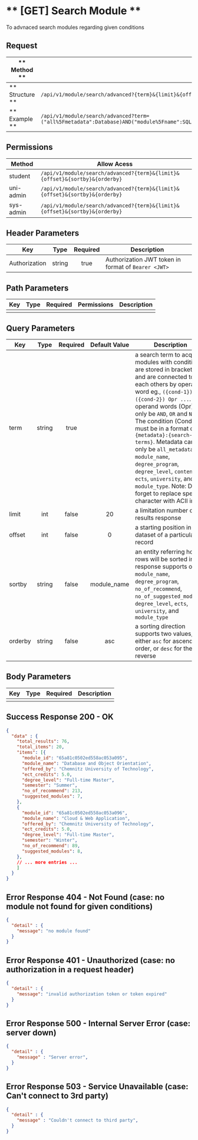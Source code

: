 # ** [GET] Search Module **

To advnaced search modules regarding given conditions

## Request

| ** Method **     | GET                                                                         |
| ---------------- | --------------------------------------------------------------------------- |
| ** Structure **  | `/api/v1/module/search/advanced?{term}&{limit}&{offset}&{sortby}&{orderby}` |
| ** Example **    | `/api/v1/module/search/advanced?term=("all%5Fmetadata":Database)AND("module%5Fname":SQL)NOT("content":Mongo)&limit=100&offset=10&sortby=degree_program&orderby=desc` |

## Permissions

| Method          | Allow Acess                                                                  |
| ----------------| ---------------------------------------------------------------------------- |
| student         | `/api/v1/module/search/advanced?{term}&{limit}&{offset}&{sortby}&{orderby}`  |
| uni-admin       | `/api/v1/module/search/advanced?{term}&{limit}&{offset}&{sortby}&{orderby}`  |
| sys-admin       | `/api/v1/module/search/advanced?{term}&{limit}&{offset}&{sortby}&{orderby}`  |

## Header Parameters

| Key                 | Type       | Required  | Description                                         |
| ------------------- | :--------: | :-------: | --------------------------------------------------- |
| Authorization       | string     | true      | Authorization JWT token in format of `Bearer <JWT>` |

## Path Parameters

| Key       | Type      | Required     | Permissions  | Description                     |
| --------- | :-------: | :----------: | :----------: | ------------------------------- |
|           |           |              |              |                                 |

## Query Parameters

| Key       | Type      | Required     |  Default Value  | Description                                                 |
| --------- | :-------: | :----------: | :-------------: | ----------------------------------------------------------- |
| term      | string    | true         |                 | a search term to acquire modules with conditions are stored in brackets and are connected to each others by operand word eg., `({cond-1}) Opr ({cond-2}) Opr ...`. The operand words (Opr) can only be `AND`, `OR` and `NOT`. The condition (Cond) must be in a format of `{metadata}:{search-terms}`. Metadata can only be `all_metadata`, `module_name`, `degree_program`, `degree_level`, `content`, `ects`, `university`,  and `module_type`. Note: Don't forget to replace special character with ACII in hex |
| limit     | int       | false        | 20              | a limitation number of results response                     |
| offset    | int       | false        | 0               | a starting position in the dataset of a particular record   |
| sortby    | string    | false        | module_name     | an entity referring how rows will be sorted in the response supports only `module_name`, `degree_program`, `no_of_recommend`, `no_of_suggested_modules`, `degree_level`, `ects`, `university`,  and `module_type` |
| orderby   | string    | false        | asc             | a sorting direction supports two values, either `asc` for ascending order, or `desc` for the reverse  |

## Body Parameters

| Key          | Type         | Required     | Description                               |
| ------------ | :----------: | :----------: | ----------------------------------------- |
|              |              |              |                                           |


## Success Response 200 - OK
```json
{
  "data" : {
    "total_results": 76,
    "total_items": 20,
    "items": [{
      "module_id": "65a81c0502ed558ac053a095",
      "module_name": "Database and Object Orientation",
      "offered_by": "Chemnitz University of Technology",
      "ect_credits": 5.0,
      "degree_level": "Full-time Master",
      "semester": "Summer",
      "no_of_recommend": 213,
      "suggested_modules": 7,
    },
    {
      "module_id": "65a81c0502ed558ac053a096",
      "module_name": "Cloud & Web Application",
      "offered_by": "Chemnitz University of Technology",
      "ect_credits": 5.0,
      "degree_level": "Full-time Master",
      "semester": "Winter",
      "no_of_recommend": 89,
      "suggested_modules": 8,
    },
    // ... more entries ...
    ]
  }
}
```


## Error Response 404 - Not Found (case: no module not found for given conditions)
```json
{
  "detail" : {
    "message": "no module found"
  }
}
```

## Error Response 401 - Unauthorized (case: no authorization in a request header)
```json
{
  "detail" : {
    "message": "invalid authorization token or token expired"
  }
}
```

## Error Response 500 - Internal Server Error (case: server down)
```json
{
  "detail" : {
    "message" : "Server error",
  }
}
```

## Error Response 503 - Service Unavailable (case: Can't connect to 3rd party)
```json
{
  "detail" : {
    "message" : "Couldn't connect to third party",
  }
}
```
